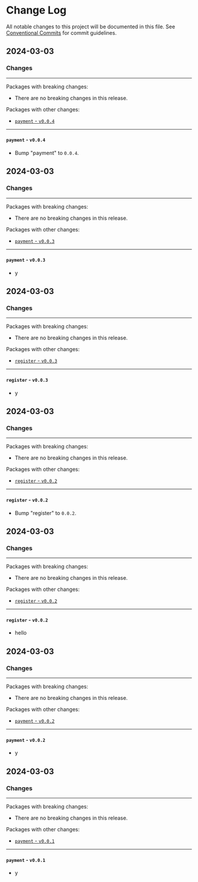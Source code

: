 # Change Log

All notable changes to this project will be documented in this file.
See [Conventional Commits](https://conventionalcommits.org) for commit guidelines.

## 2024-03-03

### Changes

---

Packages with breaking changes:

 - There are no breaking changes in this release.

Packages with other changes:

 - [`payment` - `v0.0.4`](#payment---v004)

---

#### `payment` - `v0.0.4`

 - Bump "payment" to `0.0.4`.


## 2024-03-03

### Changes

---

Packages with breaking changes:

 - There are no breaking changes in this release.

Packages with other changes:

 - [`payment` - `v0.0.3`](#payment---v003)

---

#### `payment` - `v0.0.3`

 - y


## 2024-03-03

### Changes

---

Packages with breaking changes:

 - There are no breaking changes in this release.

Packages with other changes:

 - [`register` - `v0.0.3`](#register---v003)

---

#### `register` - `v0.0.3`

 - y


## 2024-03-03

### Changes

---

Packages with breaking changes:

 - There are no breaking changes in this release.

Packages with other changes:

 - [`register` - `v0.0.2`](#register---v002)

---

#### `register` - `v0.0.2`

 - Bump "register" to `0.0.2`.


## 2024-03-03

### Changes

---

Packages with breaking changes:

 - There are no breaking changes in this release.

Packages with other changes:

 - [`register` - `v0.0.2`](#register---v002)

---

#### `register` - `v0.0.2`

 - hello


## 2024-03-03

### Changes

---

Packages with breaking changes:

 - There are no breaking changes in this release.

Packages with other changes:

 - [`payment` - `v0.0.2`](#payment---v002)

---

#### `payment` - `v0.0.2`

 - y


## 2024-03-03

### Changes

---

Packages with breaking changes:

 - There are no breaking changes in this release.

Packages with other changes:

 - [`payment` - `v0.0.1`](#payment---v001)

---

#### `payment` - `v0.0.1`

 - y

